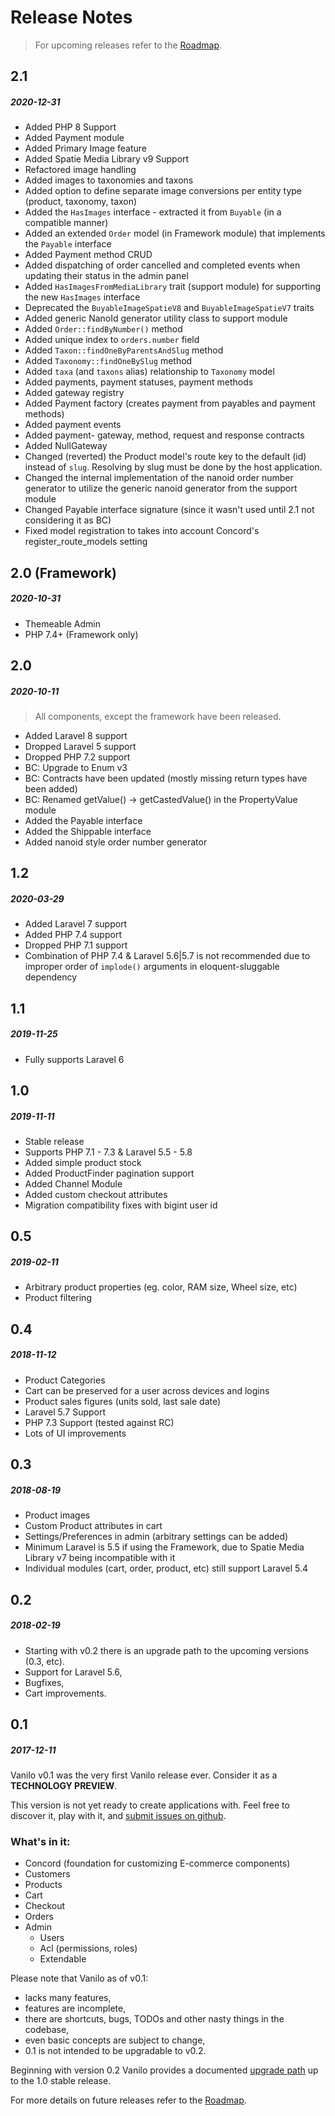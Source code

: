 # Release Notes

> For upcoming releases refer to the [Roadmap](roadmap.md).

## 2.1
##### 2020-12-31

- Added PHP 8 Support
- Added Payment module
- Added Primary Image feature
- Added Spatie Media Library v9 Support
- Refactored image handling
- Added images to taxonomies and taxons
- Added option to define separate image conversions per entity type (product, taxonomy, taxon)
- Added the `HasImages` interface - extracted it from `Buyable` (in a compatible manner)
- Added an extended `Order` model (in Framework module) that implements the `Payable` interface
- Added Payment method CRUD
- Added dispatching of order cancelled and completed events when updating their status in the admin panel
- Added `HasImagesFromMediaLibrary` trait (support module) for supporting the new `HasImages` interface
- Deprecated the `BuyableImageSpatieV8` and `BuyableImageSpatieV7` traits
- Added generic NanoId generator utility class to support module
- Added `Order::findByNumber()` method
- Added unique index to `orders.number` field
- Added `Taxon::findOneByParentsAndSlug` method
- Added `Taxonomy::findOneBySlug` method
- Added `taxa` (and `taxons` alias) relationship to `Taxonomy` model
- Added payments, payment statuses, payment methods
- Added gateway registry
- Added Payment factory (creates payment from payables and payment methods)
- Added payment events
- Added payment- gateway, method, request and response contracts
- Added NullGateway
- Changed (reverted) the Product model's route key to the default (id) instead of `slug`. Resolving by slug must be done by the host application.
- Changed the internal implementation of the nanoid order number generator to utilize the generic nanoid generator from the support module
- Changed Payable interface signature (since it wasn't used until 2.1 not considering it as BC)
- Fixed model registration to takes into account Concord's register_route_models setting

## 2.0 (Framework)
##### 2020-10-31

- Themeable Admin
- PHP 7.4+ (Framework only)

## 2.0
##### 2020-10-11

> All components, except the framework have been released.

- Added Laravel 8 support
- Dropped Laravel 5 support
- Dropped PHP 7.2 support
- BC: Upgrade to Enum v3
- BC: Contracts have been updated (mostly missing return types have been added)
- BC: Renamed getValue() -> getCastedValue() in the PropertyValue module
- Added the Payable interface
- Added the Shippable interface
- Added nanoid style order number generator

## 1.2
##### 2020-03-29

- Added Laravel 7 support
- Added PHP 7.4 support
- Dropped PHP 7.1 support
- Combination of PHP 7.4 & Laravel 5.6|5.7 is not recommended
  due to improper order of `implode()` arguments in eloquent-sluggable dependency

## 1.1
##### 2019-11-25

- Fully supports Laravel 6

## 1.0
##### 2019-11-11

- Stable release
- Supports PHP 7.1 - 7.3 & Laravel 5.5 - 5.8
- Added simple product stock
- Added ProductFinder pagination support
- Added Channel Module
- Added custom checkout attributes
- Migration compatibility fixes with bigint user id

## 0.5
##### 2019-02-11

- Arbitrary product properties (eg. color, RAM size, Wheel size, etc)
- Product filtering

## 0.4
##### 2018-11-12

- Product Categories
- Cart can be preserved for a user across devices and logins
- Product sales figures (units sold, last sale date)
- Laravel 5.7 Support
- PHP 7.3 Support (tested against RC)
- Lots of UI improvements

## 0.3
##### 2018-08-19

- Product images
- Custom Product attributes in cart
- Settings/Preferences in admin (arbitrary settings can be added)
- Minimum Laravel is 5.5 if using the Framework, due to Spatie Media Library v7 being incompatible with it
- Individual modules (cart, order, product, etc) still support Laravel 5.4

## 0.2
##### 2018-02-19

- Starting with v0.2 there is an upgrade path to the upcoming versions (0.3, etc).
- Support for Laravel 5.6,
- Bugfixes,
- Cart improvements.

## 0.1
##### 2017-12-11

Vanilo v0.1 was the very first Vanilo release ever.
Consider it as a **TECHNOLOGY PREVIEW**.

This version is not yet ready to create applications with. Feel free to
discover it, play with it, and
[submit issues on github](https://github.com/vanilophp/framework/issues).

### What's in it:

- Concord (foundation for customizing E-commerce components)
- Customers
- Products
- Cart
- Checkout
- Orders
- Admin
    - Users
    - Acl (permissions, roles)
    - Extendable

Please note that Vanilo as of v0.1:
- lacks many features,
- features are incomplete,
- there are shortcuts, bugs, TODOs and other nasty things in the codebase,
- even basic concepts are subject to change,
- 0.1 is not intended to be upgradable to v0.2.

Beginning with version 0.2 Vanilo provides a documented [upgrade path](upgrade.md) up to the 1.0
stable release.

For more details on future releases refer to the [Roadmap](roadmap.md).
